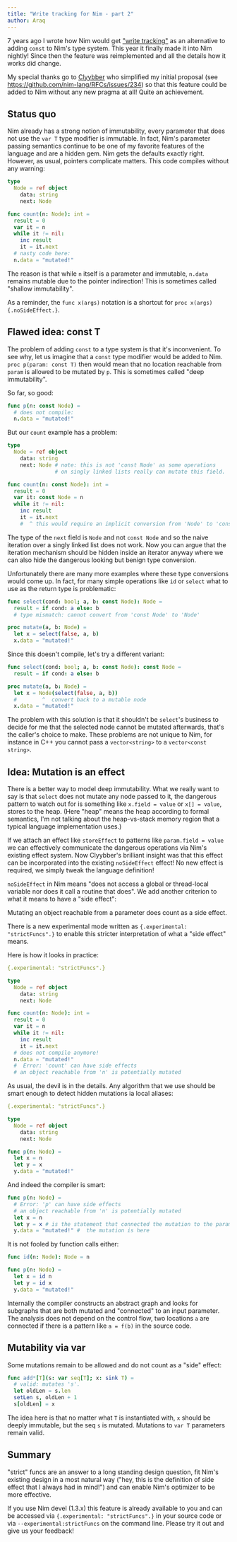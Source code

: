 ```yaml
---
title: "Write tracking for Nim - part 2"
author: Araq
---
```


7 years ago I wrote how Nim would get ["write
tracking"](https://nim-lang.org/araq/writetracking.html)
as an alternative to adding `const` to Nim's type system.
This year it finally made it into Nim nightly!
Since then the feature was reimplemented and all the details how it works did change.

My special thanks go to [Clyybber](https://github.com/Clyybber) who
simplified my initial proposal (see
<https://github.com/nim-lang/RFCs/issues/234>) so that this feature
could be added to Nim without any new pragma at all! Quite an
achievement.


Status quo
----------

Nim already has a strong notion of immutability, every parameter that
does not use the `var T` type modifier is immutable.
In fact, Nim's parameter passing semantics continue to be one of my
favorite features of the language and are a hidden gem.
Nim gets the defaults exactly right.
However, as usual, pointers complicate matters.
This code compiles without any warning:

```nim
type
  Node = ref object
    data: string
    next: Node

func count(n: Node): int =
  result = 0
  var it = n
  while it != nil:
    inc result
    it = it.next
  # nasty code here:
  n.data = "mutated!"
```

The reason is that while `n` itself is a parameter and immutable, `n.data`
remains mutable due to the pointer indirection! This is sometimes called
"shallow immutability".

As a reminder, the `func x(args)` notation is a shortcut for
`proc x(args) {.noSideEffect.}`.


Flawed idea: const T
--------------------

The problem of adding `const` to a type system is that it's inconvenient.
To see why, let us imagine that a `const` type modifier would be added to Nim.
`proc p(param: const T)` then would mean that no location reachable from
`param` is allowed to be mutated by `p`.
This is sometimes called "deep immutability".

So far, so good:

```nim
func p(n: const Node) =
  # does not compile:
  n.data = "mutated!"
```

But our `count` example has a problem:

```nim
type
  Node = ref object
    data: string
    next: Node # note: this is not 'const Node' as some operations
               # on singly linked lists really can mutate this field.

func count(n: const Node): int =
  result = 0
  var it: const Node = n
  while it != nil:
    inc result
    it = it.next
    #  ^ this would require an implicit conversion from 'Node' to 'const Node'!
```

The type of the `next` field is `Node` and not `const Node` and so the naive
iteration over a singly linked list does not work.
Now you can argue that the iteration mechanism should be hidden inside an
iterator anyway where we can also hide the dangerous looking but benign type conversion.

Unfortunately there are many more examples where these type conversions would come up.
In fact, for many simple operations like `id` or `select` what to use as the
return type is problematic:

```nim
func select(cond: bool; a, b: const Node): Node =
  result = if cond: a else: b
  # type mismatch: cannot convert from 'const Node' to 'Node'

proc mutate(a, b: Node) =
  let x = select(false, a, b)
  x.data = "mutated!"
```

Since this doesn't compile, let's try a different variant:

```nim
func select(cond: bool; a, b: const Node): const Node =
  result = if cond: a else: b

proc mutate(a, b: Node) =
  let x = Node(select(false, a, b))
  #        ^  convert back to a mutable node
  x.data = "mutated!"
```

The problem with this solution is that it shouldn't be `select`'s business to
decide for me that the selected node cannot be mutated afterwards, that's the
caller's choice to make.
These problems are not unique to Nim, for instance in C++ you cannot pass a
`vector<string>` to a `vector<const string>`.


Idea: Mutation is an effect
---------------------------

There is a better way to model deep immutability.
What we really want to say is that `select` does not mutate any node passed
to it, the dangerous pattern to watch out for is something like
`x.field = value` or `x[] = value`, stores to the heap.
(Here "heap" means the heap according to formal semantics, I'm not talking about
the heap-vs-stack memory region that a typical language implementation uses.)

If we attach an effect like `storeEffect` to patterns like `param.field = value`
we can effectively communicate the dangerous operations via Nim's existing
effect system.
Now Clyybber's brilliant insight was that this effect can be incorporated into
the existing `noSideEffect` effect!
No new effect is required, we simply tweak the language definition!

`noSideEffect` in Nim means "does not access a global or thread-local variable
nor does it call a routine that does".
We add another criterion to what it means to have a "side effect":

Mutating an object reachable from a parameter does count as a side effect.

There is a new experimental mode written as `{.experimental: "strictFuncs".}`
to enable this stricter interpretation of what a "side effect" means.

Here is how it looks in practice:

```nim
{.experimental: "strictFuncs".}

type
  Node = ref object
    data: string
    next: Node

func count(n: Node): int =
  result = 0
  var it = n
  while it != nil:
    inc result
    it = it.next
  # does not compile anymore!
  n.data = "mutated!"
  #  Error: 'count' can have side effects
  # an object reachable from 'n' is potentially mutated
```

As usual, the devil is in the details.
Any algorithm that we use should be smart enough to detect hidden mutations 
ia local aliases:

```nim
{.experimental: "strictFuncs".}

type
  Node = ref object
    data: string
    next: Node

func p(n: Node) =
  let x = n
  let y = x
  y.data = "mutated!"
```

And indeed the compiler is smart:

```nim
func p(n: Node) =
  # Error: 'p' can have side effects
  # an object reachable from 'n' is potentially mutated
  let x = n
  let y = x # is the statement that connected the mutation to the parameter
  y.data = "mutated!" #  the mutation is here
```

It is not fooled by function calls either:

```nim
func id(n: Node): Node = n

func p(n: Node) =
  let x = id n
  let y = id x
  y.data = "mutated!"
```

Internally the compiler constructs an abstract graph and looks for
subgraphs that are both mutated and "connected" to an input parameter.
The analysis does not depend on the control flow, two locations
`a` are connected if there is a pattern like `a = f(b)` in the source code.


Mutability via var
------------------

Some mutations remain to be allowed and do not count as a "side" effect:

```nim
func add*[T](s: var seq[T]; x: sink T) =
  # valid: mutates 's'.
  let oldLen = s.len
  setLen s, oldLen + 1
  s[oldLen] = x
```

The idea here is that no matter what `T` is instantiated with, `x` should be
deeply immutable, but the seq `s` is mutated.
Mutations to `var T` parameters remain valid.


Summary
-------

"strict" funcs are an answer to a long standing design question, fit
Nim's existing design in a most natural way ("hey, this is the
definition of side effect that I always had in mind!") and can enable
Nim's optimizer to be more effective.

If you use Nim devel (1.3.x) this feature is already available to you
and can be accessed via `{.experimental: "strictFuncs".}`
in your source code or via `--experimental:strictFuncs` on the command line.
Please try it out and give us your feedback!
